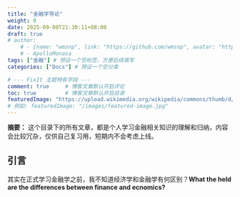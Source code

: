```yaml
---
title: "金融学导论"
weight: 0
date: 2025-09-08T21:30:11+08:00
draft: true
# author:
    # - {name: "wmsnp", link: "https://github.com/wmsnp", avatar: "https://i.ooxx.ooo/i/ZGM0M.jpg"}
    # - ApolloMonasa
tags: ["金融"] # 预设一个空标签，方便后续填写
categories: ["Docs"] # 预设一个空分类

# --- FixIt 主题特有字段 ---
comment: true     # 博客文章默认开启评论
toc: true         # 博客文章默认开启目录
featuredImage: "https://upload.wikimedia.org/wikipedia/commons/thumb/d/d7/Philippine-stock-market-board.jpg/500px-Philippine-stock-market-board.jpg" # 文章的特色图片（封面图）的路径
# 例如: featuredImage: "/images/featured-image.jpg"
---
```


**摘要：**  这个目录下的所有文章，都是个人学习金融相关知识的理解和归纳，内容会比较冗杂，仅供自己复习用，短期内不会考虑上线。

<!--more-->

## 引言

其实在正式学习金融学之前，我不知道经济学和金融学有何区别？**What the held are the differences between finance and ecnomics?**
